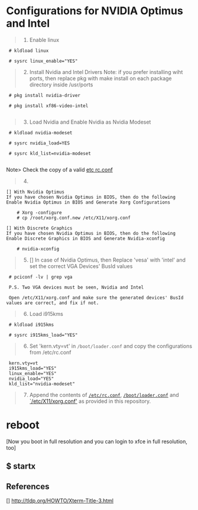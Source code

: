 # Configurations for NVIDIA Optimus and Intel


> 1. Enable linux

```
 # kldload linux

 # sysrc linux_enable="YES"

```

> 2. Install Nvidia and Intel Drivers
 Note: if you prefer installing wiht ports, then replace pkg with make install on each package directory inside /usr/ports

```
 # pkg install nvidia-driver

 # pkg install xf86-video-intel
	
```

> 3. Load Nvidia and Enable Nvidia as Nvidia Modeset

```
 # kldload nvidia-modeset

 # sysrc nvidia_load=YES

 # sysrc kld_list=nvidia-modeset
 
``` 

Note> Check the copy of a valid [etc rc.conf](../System.Configurations/sc/etc_rc.conf)

> 4. 

	[] With Nvidia Optimus
	If you have chosen Nvidia Optimus in BIOS, then do the following
	Enable Nvidia Optimus in BIOS and Generate Xorg Configurations
```
	# Xorg -configure
 	# cp /root/xorg.conf.new /etc/X11/xorg.conf

```

	[] With Discrete Graphics
	If you have chosen Nvidia Optimus in BIOS, then do the following
	Enable Discrete Graphics in BIOS and Generate Nvidia-xconfig
```
	# nvidia-xconfig      

```

> 5. [] In case of Nvidia Optimus, then 
	 Replace 'vesa' with 'intel' and set the correct VGA Devices' BusId values

```
 # pciconf -lv | grep vga

 P.S. Two VGA devices must be seen, Nvidia and Intel

 Open /etc/X11/xorg.conf and make sure the generated devices' BusId values are correct, and fix if not.

```

> 6. Load i915kms

```
 # kldload i915kms

 # sysrc i915kms_load="YES"
```

> 6. Set 'kern.vty=vt' in `/boot/loader.conf` and copy the configurations from /etc/rc.conf

```
 kern.vty=vt
 i915kms_load="YES"
 linux_enable="YES"
 nvidia_load="YES"
 kld_list="nvidia-modeset"

```

> 7. Append the contents of [`/etc/rc.conf`](../../System.Configurations/sc/etc_rc.conf), [`/boot/loader.conf`](../../System.Configurations/sc/etc_rc.conf) and [`/etc/X11/xorg.conf'](../../System.Configurations/sc/etc_rc.conf) as provided in this repository.


# reboot

[Now you boot in full resolution and you can login to xfce in full resolution, too]

$ startx
------------------------------------------

## References
[] http://tldp.org/HOWTO/Xterm-Title-3.html
